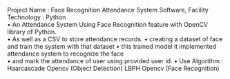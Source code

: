 Project Name :  Face Recognition Attendance System Software, 
Facility Technology : Python    
            • An Attendance System Using Face Recognition feature with OpenCV library of Python.  
            • As well as a CSV to store attendance records. 
            • creating a dataset of face and train the system with that dataset 
            • this trained model it implemented attendance system to recognize the face  
            • and mark the attendance of user using provided user id. 
            • Use Algorithm : Haarcascade 
                              Opencv (Object Detection) 
                              LBPH Opencv (Face Recognition)
